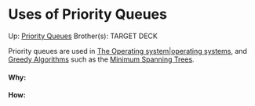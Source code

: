 # Uses of Priority Queues

Up: [Priority Queues](priority_queues)
Brother(s):
TARGET DECK

Priority queues are used in [The Operating system|operating systems](the_operating_system|operating_systems), and [Greedy Algorithms](greedy_algorithms) such as the [Minimum Spanning Trees](minimum_spanning_trees).







































#### Why:
#### How:









